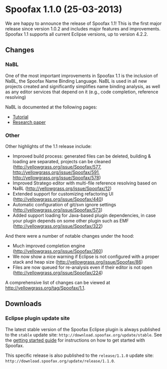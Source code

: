 # Spoofax 1.1.0 (25-03-2013)

We are happy to announce the release of Spoofax 1.1! This is the first major release since version 1.0.2 and includes major features and improvements. Spoofax 1.1 supports all current Eclipse versions, up to version 4.2.2.

## Changes

### NaBL

One of the most important improvements in Spoofax 1.1 is the inclusion of NaBL, the Spoofax Name Binding Language. NaBL is used in all new projects created and significantly simplifies name binding analysis, as well as any editor services that depend on it (e.g., code completion, reference resolving)

NaBL is documented at the following pages:

- [Tutorial](../../langdev/meta/lang/nabl.md)
- [Research paper](http://researchr.org/publication/KonatKWV13)

### Other

Other highlights of the 1.1 release include:

- Improved build process: generated files can be deleted, building & loading are separated, projects can be cleaned (<http://yellowgrass.org/issue/Spoofax/577>, <http://yellowgrass.org/issue/Spoofax/591>, <http://yellowgrass.org/issue/Spoofax/578>)
- Improved Stratego editor with multi-file reference resolving based on NaBL (<http://yellowgrass.org/issue/Spoofax/12>)
- Extended support for customizing refactoring UI (<http://yellowgrass.org/issue/Spoofax/440>)
- Automatic configuration of git/svn ignore settings (<http://yellowgrass.org/issue/Spoofax/573>)
- Added support loading for Java-based plugin dependencies, in case your plugin depends on some other plugin such as EMF (<http://yellowgrass.org/issue/Spoofax/322>)

And there were a number of notable changes under the hood:

- Much improved completion engine (<http://yellowgrass.org/issue/Spoofax/360>)
- We now show a nice warning if Eclipse is not configured with a proper stack and heap size (http://yellowgrass.org/issue/Spoofax/86)
- Files are now queued for re-analysis even if their editor is not open (<http://yellowgrass.org/issue/Spoofax/224>)

A comprehensive list of changes can be viewed at <http://yellowgrass.org/tag/Spoofax/1.1>.

## Downloads

### Eclipse plugin update site

The latest stable version of the Spoofax Eclipse plugin is always published to the `stable` update site: `http://download.spoofax.org/update/stable`. See the [getting started guide](../../langdev/start.md) for instructions on how to get started with Spoofax.

This specific release is also published to the `release/1.1.0` update site: `http://download.spoofax.org/update/release/1.1.0`.
